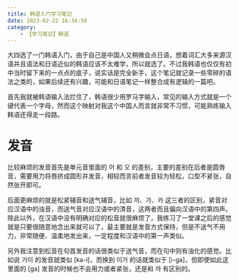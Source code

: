```yaml
---
title: 韩语入门学习笔记
date: 2023-02-22 16:34:50
category:
    - 【学习笔记】韩语
---
```


大四选了一门韩语入门，由于自己是中国人又稍微会点日语，想着词汇大多来源汉语并且语法和日语近似的韩语应该不太难学，所以就选了。不过我韩语也仅仅有初中当时留下来的一点点的底子，说实话是完全新手，这个笔记就记录一些零碎的语法之类的，如果后续还有兴趣，可能和日语笔记一样整合成有逻辑的一篇吧。

<!-- more -->

首先我就被韩语输入法拦住了，韩语很少用罗马字输入，常见的输入方式就是一个键代表一个字母，然而这个映射对我这个中国人而言就非常不习惯，可能熟练输入韩语还得走一段路。

# 发音

比较麻烦的发音首先是单元音里面的 어 和 오 的差别，主要的差别在后者是圆唇音，需要用力将唇挤成圆形并发音，相较而言前者发音较为轻松，口型不紧张，自然张开即可。

后面更麻烦的就是松紧辅音和送气辅音，比如 까、가、카 这三者的区别，紧音对应汉语中的浊音，而送气音对应汉语中的清音，这两者而且偏向汉语中的第四声。除此以外，在汉语中没有明确对应的松音就很麻烦了，我练习了一堂课之后的感觉就是只要很随意地念出来就可以了，最主要就是发音方式保持，但是不送气不用力，非常随便、温柔地发出来，一定程度和汉语中的第一声类似。

另外我注意到松音在句首发音的话很类似于送气音，而在句中则有浊化的感觉。比如说 가이 的发音就类似 [ka-i]，而换到 이가 的话就类似于 [i-ga]，但即使如此这里面的 [ga] 发音的时候也不会用力或者紧张，还是和 까 有区别的。
